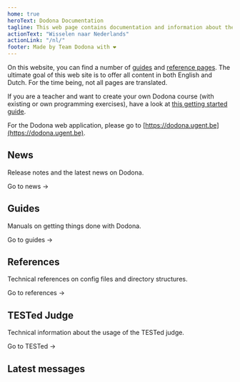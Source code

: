 ```yaml
---
home: true
heroText: Dodona Documentation
tagline: This web page contains documentation and information about the Dodona project.
actionText: "Wisselen naar Nederlands"
actionLink: "/nl/"
footer: Made by Team Dodona with ❤️
---
```


On this website, you can find a number of [guides](/guides) and [reference pages](/references). The ultimate goal of this web site is to offer all content in both English and Dutch. For the time being, not all pages are translated.

If you are a teacher and want to create your own Dodona course (with existing or own programming exercises), have a look at [this getting started guide](guides/teachers/getting-started).

For the Dodona web application, please go to [https://dodona.ugent.be](https://dodona.ugent.be).

<div class="features">
  <div class="feature">
    <h2>News</h2>
    <p>Release notes and the latest news on Dodona.</p>
    <p><router-link to="/en/news/">Go to news →</router-link></p>
  </div>
  <div class="feature">
    <h2>Guides</h2>
    <p>Manuals on getting things done with Dodona.</p>
    <p><router-link to="/en/guides/">Go to guides →</router-link></p>
  </div>
  <div class="feature">
    <h2>References</h2>
    <p>Technical references on config files and directory structures.</p>
    <p><router-link to="/en/references/">Go to references →</router-link></p>
  </div>
  <div class="feature">
    <h2>TESTed Judge</h2>
    <p>Technical information about the usage of the TESTed judge.</p>
    <p><router-link to="/en/tested-judge/">Go to TESTed →</router-link></p>
  </div>
</div>

## Latest messages
<NewsIndex category="current" lang="en" limit="5" />
